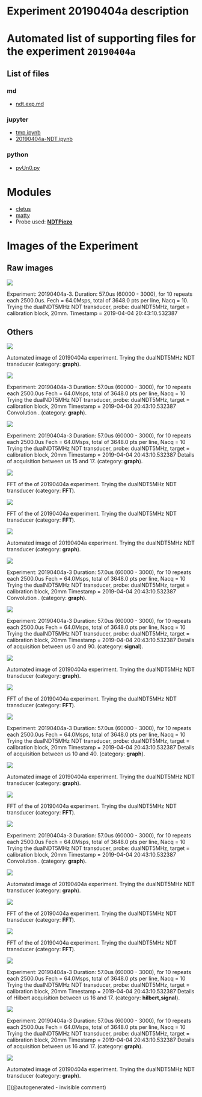 # Experiment 20190404a description





# Automated list of supporting files for the __experiment `20190404a`__

## List of files

### md

* [ndt.exp.md](/matty/20190404a/ndt.exp.md)


### jupyter

* [tmp.ipynb](/tmp.ipynb)
* [20190404a-NDT.ipynb](/matty/20190404a/20190404a-NDT.ipynb)


### python

* [pyUn0.py](/matty/20190404a/pyUn0.py)





# Modules

* [cletus](/retired/cletus/)
* [matty](/matty/)
* Probe used: __[NDTPiezo](/include/probes/auto/NDTPiezo.md)__




# Images of the Experiment

## Raw images

![](/matty/20190404a/images/2DArray_20190404a-3.jpg)

Experiment: 20190404a-3. Duration: 57.0us (60000 - 3000), for 10 repeats each 2500.0us. Fech = 64.0Msps, total of 3648.0 pts per line, Nacq = 10. Trying the dualNDT5MHz NDT transducer, probe: dualNDT5MHz, target = calibration block, 20mm. Timestamp = 2019-04-04 20:43:10.532387

## Others

![](/matty/20190404a/images/20190404a-6.jpg)

Automated image of 20190404a experiment. Trying the dualNDT5MHz NDT transducer (category: __graph__).

![](/matty/20190404a/images/enveloppes_20190404a-3.jpg)

Experiment: 20190404a-3
Duration: 57.0us (60000 - 3000), for 10 repeats each 2500.0us
Fech = 64.0Msps, total of 3648.0 pts per line, Nacq = 10
Trying the dualNDT5MHz NDT transducer, probe: dualNDT5MHz, target = calibration block, 20mm
Timestamp = 2019-04-04 20:43:10.532387
Convolution . (category: __graph__).

![](/matty/20190404a/images/details_15-17_20190404a-3.jpg)

Experiment: 20190404a-3
Duration: 57.0us (60000 - 3000), for 10 repeats each 2500.0us
Fech = 64.0Msps, total of 3648.0 pts per line, Nacq = 10
Trying the dualNDT5MHz NDT transducer, probe: dualNDT5MHz, target = calibration block, 20mm
Timestamp = 2019-04-04 20:43:10.532387
Details of acquisition between us 15 and 17. (category: __graph__).

![](/matty/20190404a/images/20190404a-4-fft.jpg)

FFT of the of 20190404a experiment. Trying the dualNDT5MHz NDT transducer (category: __FFT__).

![](/matty/20190404a/images/20190404a-2-fft.jpg)

FFT of the of 20190404a experiment. Trying the dualNDT5MHz NDT transducer (category: __FFT__).

![](/matty/20190404a/images/20190404a-4.jpg)

Automated image of 20190404a experiment. Trying the dualNDT5MHz NDT transducer (category: __graph__).

![](/matty/20190404a/images/EnveloppeThickness_20190404a-3.jpg)

Experiment: 20190404a-3
Duration: 57.0us (60000 - 3000), for 10 repeats each 2500.0us
Fech = 64.0Msps, total of 3648.0 pts per line, Nacq = 10
Trying the dualNDT5MHz NDT transducer, probe: dualNDT5MHz, target = calibration block, 20mm
Timestamp = 2019-04-04 20:43:10.532387
Convolution . (category: __graph__).

![](/matty/20190404a/images/details_0-90_20190404a-3.jpg)

Experiment: 20190404a-3
Duration: 57.0us (60000 - 3000), for 10 repeats each 2500.0us
Fech = 64.0Msps, total of 3648.0 pts per line, Nacq = 10
Trying the dualNDT5MHz NDT transducer, probe: dualNDT5MHz, target = calibration block, 20mm
Timestamp = 2019-04-04 20:43:10.532387
Details of acquisition between us 0 and 90. (category: __signal__).

![](/matty/20190404a/images/20190404a-2.jpg)

Automated image of 20190404a experiment. Trying the dualNDT5MHz NDT transducer (category: __graph__).

![](/matty/20190404a/images/20190404a-5-fft.jpg)

FFT of the of 20190404a experiment. Trying the dualNDT5MHz NDT transducer (category: __FFT__).

![](/matty/20190404a/images/details_10-40_20190404a-3.jpg)

Experiment: 20190404a-3
Duration: 57.0us (60000 - 3000), for 10 repeats each 2500.0us
Fech = 64.0Msps, total of 3648.0 pts per line, Nacq = 10
Trying the dualNDT5MHz NDT transducer, probe: dualNDT5MHz, target = calibration block, 20mm
Timestamp = 2019-04-04 20:43:10.532387
Details of acquisition between us 10 and 40. (category: __graph__).

![](/matty/20190404a/images/20190404a-5.jpg)

Automated image of 20190404a experiment. Trying the dualNDT5MHz NDT transducer (category: __graph__).

![](/matty/20190404a/images/20190404a-1-fft.jpg)

FFT of the of 20190404a experiment. Trying the dualNDT5MHz NDT transducer (category: __FFT__).

![](/matty/20190404a/images/FilteredDetails_20190404a-3.jpg)

Experiment: 20190404a-3
Duration: 57.0us (60000 - 3000), for 10 repeats each 2500.0us
Fech = 64.0Msps, total of 3648.0 pts per line, Nacq = 10
Trying the dualNDT5MHz NDT transducer, probe: dualNDT5MHz, target = calibration block, 20mm
Timestamp = 2019-04-04 20:43:10.532387
Convolution . (category: __graph__).

![](/matty/20190404a/images/20190404a-3.jpg)

Automated image of 20190404a experiment. Trying the dualNDT5MHz NDT transducer (category: __graph__).

![](/matty/20190404a/images/20190404a-3-fft.jpg)

FFT of the of 20190404a experiment. Trying the dualNDT5MHz NDT transducer (category: __FFT__).

![](/matty/20190404a/images/20190404a-6-fft.jpg)

FFT of the of 20190404a experiment. Trying the dualNDT5MHz NDT transducer (category: __FFT__).

![](/matty/20190404a/images/details_alllines_avg_16-17_20190404a-3.jpg)

Experiment: 20190404a-3
Duration: 57.0us (60000 - 3000), for 10 repeats each 2500.0us
Fech = 64.0Msps, total of 3648.0 pts per line, Nacq = 10
Trying the dualNDT5MHz NDT transducer, probe: dualNDT5MHz, target = calibration block, 20mm
Timestamp = 2019-04-04 20:43:10.532387
Details of Hilbert acquisition between us 16 and 17. (category: __hilbert,signal__).

![](/matty/20190404a/images/details_16-17_20190404a-3.jpg)

Experiment: 20190404a-3
Duration: 57.0us (60000 - 3000), for 10 repeats each 2500.0us
Fech = 64.0Msps, total of 3648.0 pts per line, Nacq = 10
Trying the dualNDT5MHz NDT transducer, probe: dualNDT5MHz, target = calibration block, 20mm
Timestamp = 2019-04-04 20:43:10.532387
Details of acquisition between us 16 and 17. (category: __graph__).

![](/matty/20190404a/images/20190404a-1.jpg)

Automated image of 20190404a experiment. Trying the dualNDT5MHz NDT transducer (category: __graph__).










[](@autogenerated - invisible comment)